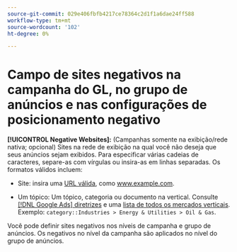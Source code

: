 ```yaml
---
source-git-commit: 029e406fbfb4217ce78364c2d1f1a6dae24ff588
workflow-type: tm+mt
source-wordcount: '102'
ht-degree: 0%

---
```

# Campo de sites negativos na campanha do GL, no grupo de anúncios e nas configurações de posicionamento negativo

**[!UICONTROL Negative Websites]:** (Campanhas somente na exibição/rede nativa; opcional) Sites na rede de exibição na qual você não deseja que seus anúncios sejam exibidos. Para especificar várias cadeias de caracteres, separe-as com vírgulas ou insira-as em linhas separadas. Os formatos válidos incluem:

* Site: insira uma [URL válida](https://support.google.com/google-ads/answer/2454012), como www.example.com.

* Um tópico: Um tópico, categoria ou documento na vertical. Consulte [[!DNL Google Ads] diretrizes](https://support.google.com/google-ads/editor/answer/30517) e uma [lista de todos os mercados verticais](https://developers.google.com/adwords/api/docs/appendix/verticals). Exemplo: `category::Industries > Energy & Utilities > Oil & Gas`.

Você pode definir sites negativos nos níveis de campanha e grupo de anúncios. Os negativos no nível da campanha são aplicados no nível do grupo de anúncios.
